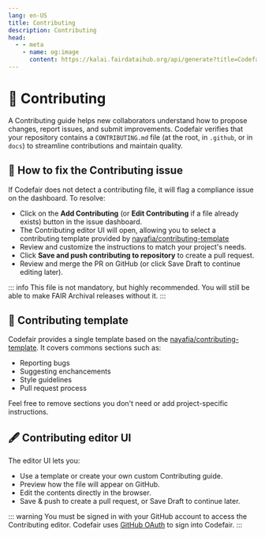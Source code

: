 ```yaml
---
lang: en-US
title: Contributing
description: Contributing
head:
  - - meta
    - name: og:image
      content: https://kalai.fairdataihub.org/api/generate?title=Codefair%20Documentation&description=Contributing&app=codefair&org=fairdataihub
---
```


# :memo: Contributing

A Contributing guide helps new collaborators understand how to propose changes, report issues, and submit improvements. Codefair verifies that your repository contains a `CONTRIBUTING.md` file (at the root, in `.github`, or in `docs`) to streamline contributions and maintain quality.

## :hammer: How to fix the Contributing issue

If Codefair does not detect a contributing file, it will flag a compliance issue on the dashboard. To resolve:

- Click on the **Add Contributing** (or **Edit Contributing** if a file already exists) button in the issue dashboard.
- The Contributing editor UI will open, allowing you to select a contributing template provided by [nayafia/contributing-template](https://github.com/nayafia/contributing-template)
- Review and customize the instructions to match your project's needs.
- Click **Save and push contributing to repository** to create a pull request.
- Review and merge the PR on GitHub (or click Save Draft to continue editing later).

::: info
This file is not mandatory, but highly recommended. You will still be able to make FAIR Archival releases without it.
:::

## :memo: Contributing template

Codefair provides a single template based on the [nayafia/contributing-template](https://github.com/nayafia/contributing-template). It covers commons sections such as:

- Reporting bugs
- Suggesting enchancements
- Style guidelines
- Pull request process

Feel free to remove sections you don't need or add project-specific instructions.

## :fountain_pen: Contributing editor UI

The editor UI lets you:

- Use a template or create your own custom Contributing guide.
- Preview how the file will appear on GitHub.
- Edit the contents directly in the browser.
- Save & push to create a pull request, or Save Draft to continue later.

::: warning
You must be signed in with your GitHub account to access the Contributing editor. Codefair uses [GitHub OAuth](installation.md#key-oauth-sign-in-permissions) to sign into Codefair.
:::
